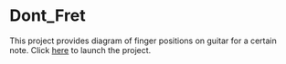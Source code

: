 # Dont_Fret
This project provides diagram of finger positions on guitar for a certain note.
Click [here](https://christhewon.github.io/Dont_Fret/) to launch the project.
